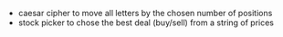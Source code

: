 - caesar cipher to move all letters by the chosen number of positions
- stock picker to chose the best deal (buy/sell) from a string of prices










